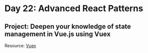 # Day 22: Advanced React Patterns

## Project: Deepen your knowledge of state management in Vue.js using Vuex

Resource: [Vuex](https://vuex.vuejs.org/)
